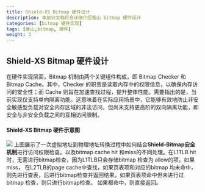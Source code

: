 ```yaml
---
title: Shield-XS Bitmap 硬件设计
description: 本部分文档将会详细介绍香山 bitmap 硬件设计
categories: [bitmap 硬件实现]
tags: [香山,bitmap, 硬件]
weight: 3
---
```

 

##  Shield-XS Bitmap 硬件设计
在硬件实现层面，Bitmap 机制由两个关键组件构成，即 Bitmap Checker 和 Bitmap Cache。其中，Checker 的职责是读取内存中的权限信息，以确保内存访问的安全性；而 Cache 则旨在加速查找过程，提升整体性能。需要指出的是，当前实现仅支持单向隔离功能。这意味着在实际应用场景中，它能够有效地防止非安全敏感型负载对安全内存区域的非法访问，但尚未支持更高阶的双向隔离功能，即安全与非安全负载之间的互相访问限制。



#### Shield-XS Bitmap 硬件示意图
![](../../mod00.png)
上图展示了一次虚拟地址到物理地址转换过程中如何结合**Shield-Bitmap安全机制**进行访问权限检查。以及bitmap cache hit 和miss的不同处理。在L1TLB hit时，无需进行bitmap检查，因为L1TLB只会存储bitmap 检查为 allow的项。如果miss， 在L2TLB的page cache中查找，如果页表项和对应的bitmap 均未命中，则先进行查表，后进行bitmap检查并返回结果。如果页表项命中但未进行过bitmap 检查，则只进行bitmap检查。 如果都命中，则直接返回。